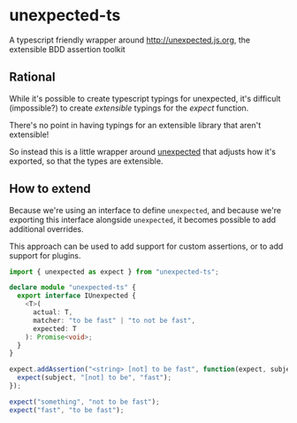 # unexpected-ts

A typescript friendly wrapper around http://unexpected.js.org, the extensible BDD assertion toolkit

## Rational

While it's possible to create typescript typings for unexpected, it's difficult (impossible?) to create _extensible_ typings
for the _expect_ function.

There's no point in having typings for an extensible library that aren't extensible!

So instead this is a little wrapper around [unexpected](http://unexpected.js.org) that adjusts how it's exported, so that
the types are extensible.

## How to extend

Because we're using an interface to define `unexpected`, and because we're exporting this interface alongside `unexpected`,
it becomes possible to add additional overrides.

This approach can be used to add support for custom assertions, or to add support for plugins.

```typescript
import { unexpected as expect } from "unexpected-ts";

declare module "unexpected-ts" {
  export interface IUnexpected {
    <T>(
      actual: T,
      matcher: "to be fast" | "to not be fast",
      expected: T
    ): Promise<void>;
  }
}

expect.addAssertion("<string> [not] to be fast", function(expect, subject) {
  expect(subject, "[not] to be", "fast");
});

expect("something", "not to be fast");
expect("fast", "to be fast");
```
